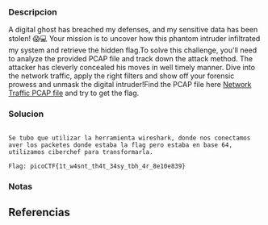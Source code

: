 
### Descripcion

A digital ghost has breached my defenses, and my sensitive data has been stolen! 😱💻 Your mission is to uncover how this phantom intruder infiltrated my system and retrieve the hidden flag.To solve this challenge, you'll need to analyze the provided PCAP file and track down the attack method. The attacker has cleverly concealed his moves in well timely manner. Dive into the network traffic, apply the right filters and show off your forensic prowess and unmask the digital intruder!Find the PCAP file here [Network Traffic PCAP file](https://challenge-files.picoctf.net/c_verbal_sleep/4d25aca04e2409ba0d917d8ed27d49c6fb616ff9603fa3926712cce623a3d7f5/myNetworkTraffic.pcap) and try to get the flag.

### Solucion

```

Se tubo que utilizar la herramienta wireshark, donde nos conectamos aver los packetes donde estaba la flag pero estaba en base 64, utilizamos ciberchef para transformarla.

Flag: picoCTF{1t_w4snt_th4t_34sy_tbh_4r_8e10e839}

```

### Notas



## Referencias